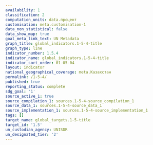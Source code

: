 ```yaml
---
availability: 1
classification: 2
computation_units: data.процент
customisation: meta.customisation-1
data_non_statistical: false
data_show_map: true
goal_meta_link_text: UN Metadata
graph_title: global_indicators.1-5-4-title
graph_type: line
indicator_number: 1.5.4
indicator_name: global_indicators.1-5-4-title
indicator_sort_order: 01-05-04
layout: indicator
national_geographical_coverage: meta.Казахстан
permalink: /1-5-4/
published: true
reporting_status: complete
sdg_goal: '1'
source_active_1: true
source_compilation_1: sources.1-5-4-source_compilation_1
source_data_1: sources.1-5-4-source_data_1
source_implementation_1: sources.1-5-4-source_implementation_1
tags: []
target_name: global_targets.1-5-title
target_id: '1.5'
un_custodian_agency: UNISDR
un_designated_tier: '2'
---
```

